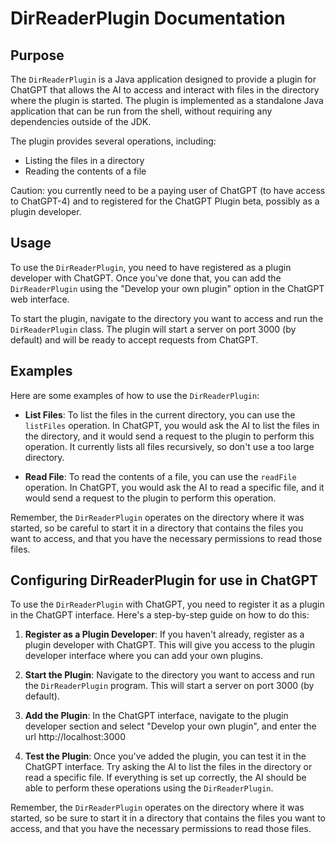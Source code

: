 # DirReaderPlugin Documentation

## Purpose

The `DirReaderPlugin` is a Java application designed to provide a plugin for ChatGPT that allows the AI to access and
interact with files in the directory where the plugin is started. The plugin is implemented as a standalone Java
application that can be run from the shell, without requiring any dependencies outside of the JDK.

The plugin provides several operations, including:

- Listing the files in a directory
- Reading the contents of a file

Caution: you currently need to be a paying user of ChatGPT (to have access to ChatGPT-4) and to registered for the
ChatGPT Plugin beta, possibly as a plugin developer.

## Usage

To use the `DirReaderPlugin`, you need to have registered as a plugin developer with ChatGPT. Once you've done that, you
can add the `DirReaderPlugin` using the "Develop your own plugin" option in the ChatGPT web interface.

To start the plugin, navigate to the directory you want to access and run the `DirReaderPlugin` class. The plugin will
start a server on port 3000 (by default) and will be ready to accept requests from ChatGPT.

## Examples

Here are some examples of how to use the `DirReaderPlugin`:

- **List Files**: To list the files in the current directory, you can use the `listFiles` operation. In ChatGPT, you
  would ask the AI to list the files in the directory, and it would send a request to the plugin to perform this
  operation. It currently lists all files recursively, so don't use a too large directory.

- **Read File**: To read the contents of a file, you can use the `readFile` operation. In ChatGPT, you would ask the AI
  to read a specific file, and it would send a request to the plugin to perform this operation.

Remember, the `DirReaderPlugin` operates on the directory where it was started, so be careful to start it in a directory
that contains the files you want to access, and that you have the necessary permissions to read those files.

## Configuring DirReaderPlugin for use in ChatGPT

To use the `DirReaderPlugin` with ChatGPT, you need to register it as a plugin in the ChatGPT interface. Here's a
step-by-step guide on how to do this:

1. **Register as a Plugin Developer**: If you haven't already, register as a plugin developer with ChatGPT. This will
   give you access to the plugin developer interface where you can add your own plugins.

1. **Start the Plugin**: Navigate to the directory you want to access and run the `DirReaderPlugin` program. This will
   start a server on port 3000 (by default).

3. **Add the Plugin**: In the ChatGPT interface, navigate to the plugin developer section and select "Develop your
   own plugin", and enter the url http://localhost:3000

4. **Test the Plugin**: Once you've added the plugin, you can test it in the ChatGPT interface. Try asking the AI to
   list the files in the directory or read a specific file. If everything is set up correctly, the AI should be able to
   perform these operations using the `DirReaderPlugin`.

Remember, the `DirReaderPlugin` operates on the directory where it was started, so be sure to start it in a directory
that contains the files you want to access, and that you have the necessary permissions to read those files.
